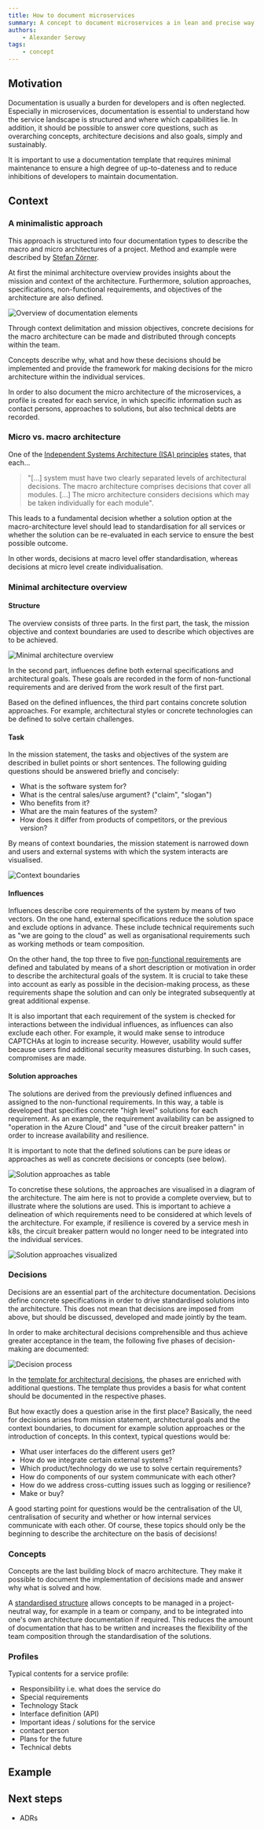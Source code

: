 ```yaml
---
title: How to document microservices
summary: A concept to document microservices a in lean and precise way.
authors:
    - Alexander Serowy
tags:
    - concept
---
```


## Motivation

Documentation is usually a burden for developers and is often neglected. Especially in microservices, documentation is essential to understand how the service landscape is structured and where which capabilities lie. In addition, it should be possible to answer core questions, such as overarching concepts, architecture decisions and also goals, simply and sustainably.

It is important to use a documentation template that requires minimal maintenance to ensure a high degree of up-to-dateness and to reduce inhibitions of developers to maintain documentation.

## Context

### A minimalistic approach

This approach is structured into four documentation types to describe the macro and micro architectures of a project. Method and example were described by [Stefan Zörner][1].

At first the minimal architecture overview provides insights about the mission and context of the architecture. Furthermore, solution approaches, specifications, non-functional requirements, and objectives of the architecture are also defined.  

![Overview of documentation elements](images/documenting_microservices_overview.png)

Through context delimitation and mission objectives, concrete decisions for the macro architecture can be made and distributed through concepts within the team.

Concepts describe why, what and how these decisions should be implemented and provide the framework for making decisions for the micro architecture within the individual services.

In order to also document the micro architecture of the microservices, a profile is created for each service, in which specific information such as contact persons, approaches to solutions, but also technical debts are recorded.

### Micro vs. macro architecture

One of the [Independent Systems Architecture (ISA) principles][2] states, that each...
> "[...] system must have two clearly separated levels of architectural decisions. The macro architecture comprises decisions that cover all modules. [...] The micro architecture considers decisions which may be taken individually for each module".

This leads to a fundamental decision whether a solution option at the macro-architecture level should lead to standardisation for all services or whether the solution can be re-evaluated in each service to ensure the best possible outcome.

In other words, decisions at macro level offer standardisation, whereas decisions at micro level create individualisation.

### Minimal architecture overview

#### Structure

The overview consists of three parts. In the first part, the task, the mission objective and context boundaries are used to describe which objectives are to be achieved.

![Minimal architecture overview](images/documenting_microservices_minimal_architecture_overview.png)

In the second part, influences define both external specifications and architectural goals. These goals are recorded in the form of non-functional requirements and are derived from the work result of the first part.

Based on the defined influences, the third part contains concrete solution approaches. For example, architectural styles or concrete technologies can be defined to solve certain challenges.

#### Task

In the mission statement, the tasks and objectives of the system are described in bullet points or short sentences. The following guiding questions should be answered briefly and concisely:

- What is the software system for?
- What is the central sales/use argument? ("claim", "slogan")
- Who benefits from it?
- What are the main features of the system?
- How does it differ from products of competitors, or the previous version?

By means of context boundaries, the mission statement is narrowed down and users and external systems with which the system interacts are visualised.

![Context boundaries](images/documenting_microservices_context_boundaries.png)

#### Influences

Influences describe core requirements of the system by means of two vectors. On the one hand, external specifications reduce the solution space and exclude options in advance. These include technical requirements such as "we are going to the cloud" as well as organisational requirements such as working methods or team composition.

On the other hand, the top three to five [non-functional requirements][3] are defined and tabulated by means of a short description or motivation in order to describe the architectural goals of the system. It is crucial to take these into account as early as possible in the decision-making process, as these requirements shape the solution and can only be integrated subsequently at great additional expense.

It is also important that each requirement of the system is checked for interactions between the individual influences, as influences can also exclude each other. For example, it would make sense to introduce CAPTCHAs at login to increase security. However, usability would suffer because users find additional security measures disturbing. In such cases, compromises are made.

#### Solution approaches

The solutions are derived from the previously defined influences and assigned to the non-functional requirements. In this way, a table is developed that specifies concrete "high level" solutions for each requirement. As an example, the requirement availability can be assigned to "operation in the Azure Cloud" and "use of the circuit breaker pattern" in order to increase availability and resilience.

It is important to note that the defined solutions can be pure ideas or approaches as well as concrete decisions or concepts (see below).

![Solution approaches as table](images/documenting_microservices_solution_approaches_table.png)

To concretise these solutions, the approaches are visualised in a diagram of the architecture. The aim here is not to provide a complete overview, but to illustrate where the solutions are used. This is important to achieve a delineation of which requirements need to be considered at which levels of the architecture. For example, if resilience is covered by a service mesh in k8s, the circuit breaker pattern would no longer need to be integrated into the individual services.

![Solution approaches visualized](images/documenting_microservices_solution_approaches_visualization.png)

### Decisions

Decisions are an essential part of the architecture documentation. Decisions define concrete specifications in order to drive standardised solutions into the architecture. This does not mean that decisions are imposed from above, but should be discussed, developed and made jointly by the team.

In order to make architectural decisions comprehensible and thus achieve greater acceptance in the team, the following five phases of decision-making are documented:

![Decision process](images/documenting_microservices_decision.png)

In the [template for architectural decisions](templates/template_architectural_decisions.md), the phases are enriched with additional questions. The template thus provides a basis for what content should be documented in the respective phases.

But how exactly does a question arise in the first place? Basically, the need for decisions arises from mission statement, architectural goals and the context boundaries, to document for example solution approaches or the introduction of concepts. In this context, typical questions would be:

- What user interfaces do the different users get?
- How do we integrate certain external systems?
- Which product/technology do we use to solve certain requirements?
- How do components of our system communicate with each other?
- How do we address cross-cutting issues such as logging or resilience?
- Make or buy?

A good starting point for questions would be the centralisation of the UI, centralisation of security and whether or how internal services communicate with each other. Of course, these topics should only be the beginning to describe the architecture on the basis of decisions!

### Concepts

Concepts are the last building block of macro architecture. They make it possible to document the implementation of decisions made and answer why what is solved and how.

A [standardised structure](write_concepts.md) allows concepts to be managed in a project-neutral way, for example in a team or company, and to be integrated into one's own architecture documentation if required. This reduces the amount of documentation that has to be written and increases the flexibility of the team composition through the standardisation of the solutions.

### Profiles

Typical contents for a service profile:

- Responsibility i.e. what does the service do
- Special requirements
- Technology Stack
- Interface definition (API)
- Important ideas / solutions for the service
- contact person
- Plans for the future
- Technical debts

## Example

## Next steps

- ADRs

[1]: <https://www.embarc.de/stefan-zoerner/> "Gut das ist? Umgekehrte Architekturbewertung eines Internetgiganten"
[2]: <https://isa-principles.org/> "Independent Systems Architecture principles"
[3]: <https://www.embarc.de/software-qualitaet-iso-25010/> "ISO, weshalb warum? Ist Software-Qualität Geschmackssache?"
